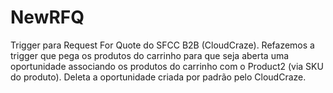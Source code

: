 # NewRFQ

Trigger para Request For Quote do SFCC B2B (CloudCraze). Refazemos a trigger que pega os produtos do carrinho para que seja aberta uma oportunidade associando os produtos do carrinho com o Product2 (via SKU do produto). Deleta a oportunidade criada por padrão pelo CloudCraze.
